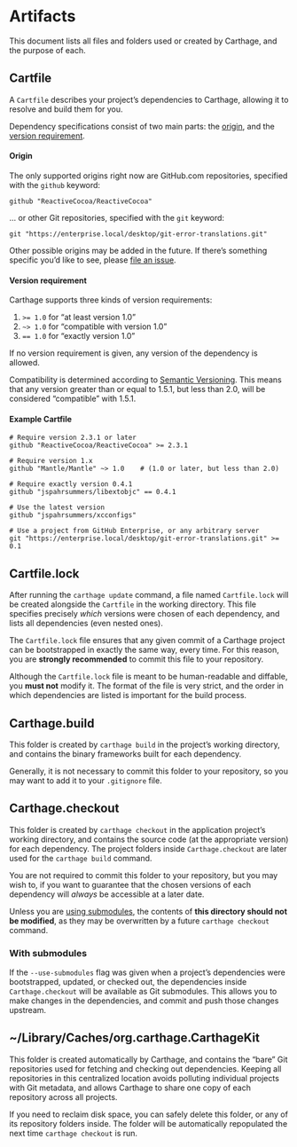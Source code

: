 # Artifacts

This document lists all files and folders used or created by Carthage, and the purpose of each.

## Cartfile

A `Cartfile` describes your project’s dependencies to Carthage, allowing it to resolve and build them for you.

Dependency specifications consist of two main parts: the [origin](#origin), and the [version requirement](#version-requirement).

#### Origin

The only supported origins right now are GitHub.com repositories, specified with the `github` keyword:

```
github "ReactiveCocoa/ReactiveCocoa"
```

… or other Git repositories, specified with the `git` keyword:

```
git "https://enterprise.local/desktop/git-error-translations.git"
```

Other possible origins may be added in the future. If there’s something specific you’d like to see, please [file an issue](https://github.com/Carthage/Carthage/issues/new).

#### Version requirement

Carthage supports three kinds of version requirements:

1. `>= 1.0` for “at least version 1.0”
1. `~> 1.0` for “compatible with version 1.0”
1. `== 1.0` for “exactly version 1.0”

If no version requirement is given, any version of the dependency is allowed.

Compatibility is determined according to [Semantic Versioning](http://semver.org/). This means that any version greater than or equal to 1.5.1, but less than 2.0, will be considered “compatible” with 1.5.1.

#### Example Cartfile

```
# Require version 2.3.1 or later
github "ReactiveCocoa/ReactiveCocoa" >= 2.3.1

# Require version 1.x
github "Mantle/Mantle" ~> 1.0    # (1.0 or later, but less than 2.0)

# Require exactly version 0.4.1
github "jspahrsummers/libextobjc" == 0.4.1

# Use the latest version
github "jspahrsummers/xcconfigs"

# Use a project from GitHub Enterprise, or any arbitrary server
git "https://enterprise.local/desktop/git-error-translations.git" >= 0.1
```

## Cartfile.lock

After running the `carthage update` command, a file named `Cartfile.lock` will be created alongside the `Cartfile` in the working directory. This file specifies precisely _which_ versions were chosen of each dependency, and lists all dependencies (even nested ones).

The `Cartfile.lock` file ensures that any given commit of a Carthage project can be bootstrapped in exactly the same way, every time. For this reason, you are **strongly recommended** to commit this file to your repository.

Although the `Cartfile.lock` file is meant to be human-readable and diffable, you **must not** modify it. The format of the file is very strict, and the order in which dependencies are listed is important for the build process.

## Carthage.build

This folder is created by `carthage build` in the project’s working directory, and contains the binary frameworks built for each dependency.

Generally, it is not necessary to commit this folder to your repository, so you may want to add it to your `.gitignore` file.

## Carthage.checkout

This folder is created by `carthage checkout` in the application project’s working directory, and contains the source code (at the appropriate version) for each dependency. The project folders inside `Carthage.checkout` are later used for the `carthage build` command.

You are not required to commit this folder to your repository, but you may wish to, if you want to guarantee that the chosen versions of each dependency will _always_ be accessible at a later date.

Unless you are [using submodules](#with-submodules), the contents of **this directory should not be modified**, as they may be overwritten by a future `carthage checkout` command.

### With submodules

If the `--use-submodules` flag was given when a project’s dependencies were bootstrapped, updated, or checked out, the dependencies inside `Carthage.checkout` will be available as Git submodules. This allows you to make changes in the dependencies, and commit and push those changes upstream.

## ~/Library/Caches/org.carthage.CarthageKit

This folder is created automatically by Carthage, and contains the “bare” Git repositories used for fetching and checking out dependencies. Keeping all repositories in this centralized location avoids polluting individual projects with Git metadata, and allows Carthage to share one copy of each repository across all projects.

If you need to reclaim disk space, you can safely delete this folder, or any of its repository folders inside. The folder will be automatically repopulated the next time `carthage checkout` is run.

